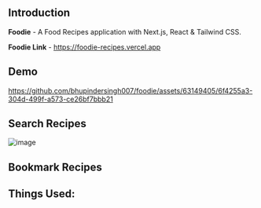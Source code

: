 ## Introduction
**Foodie** - A Food Recipes application with Next.js, React & Tailwind CSS.

**Foodie Link** - https://foodie-recipes.vercel.app

## Demo 
https://github.com/bhupindersingh007/foodie/assets/63149405/6f4255a3-304d-499f-a573-ce26bf7bbb21

## Search Recipes
![image](https://github.com/bhupindersingh007/foodie/assets/63149405/011bc0ec-0fde-47b7-8465-a7e25dc83ae9)


## Bookmark Recipes

## Things Used:









